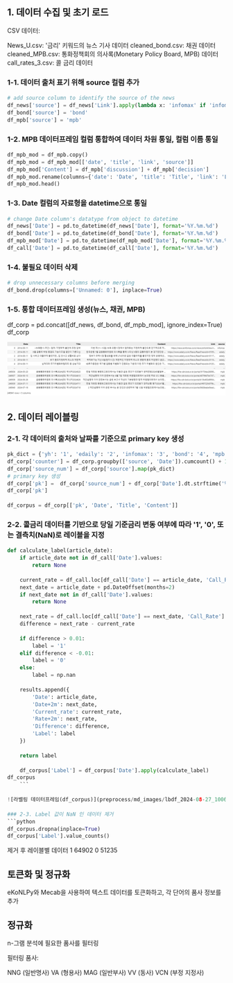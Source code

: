 ## 1. 데이터 수집 및 초기 로드
CSV 데이터:

News_U.csv: '금리' 키워드의 뉴스 기사 데이터
cleaned_bond.csv: 채권 데이터
cleaned_MPB.csv: 통화정책회의 의사록(Monetary Policy Board, MPB) 데이터
call_rates_3.csv: 콜 금리 데이터

 ### 1-1. 데이터 출처 표기 위해 source 컬럼 추가
```python
# add source column to identify the source of the news
df_news['source'] = df_news['Link'].apply(lambda x: 'infomax' if 'infomax' in x else ('edaily' if 'edaily' in x else 'yh' if 'yna' in x else None))
df_bond['source'] = 'bond'
df_mpb['source'] = 'mpb'
```

### 1-2. MPB 데이터프레임 컬럼 통합하여 데이터 차원 통일, 컬럼 이름 통일
```python
df_mpb_mod = df_mpb.copy()
df_mpb_mod = df_mpb_mod[['date', 'title', 'link', 'source']]
df_mpb_mod['Content'] = df_mpb['discussion'] + df_mpb['decision']
df_mpb_mod.rename(columns={'date': 'Date', 'title': 'Title', 'link': 'Link'}, inplace=True)
df_mpb_mod.head()
```

### 1-3. Date 컬럼의 자료형을 datetime으로 통일
```python
# change Date column's datatype from object to datetime
df_news['Date'] = pd.to_datetime(df_news['Date'], format='%Y.%m.%d')
df_bond['Date'] = pd.to_datetime(df_bond['Date'], format='%Y.%m.%d')
df_mpb_mod['Date'] = pd.to_datetime(df_mpb_mod['Date'], format='%Y.%m.%d')
df_call['Date'] = pd.to_datetime(df_call['Date'], format='%Y.%m.%d')
```

### 1-4. 불필요 데이터 삭제
```python
# drop unnecessary columns before merging
df_bond.drop(columns=['Unnamed: 0'], inplace=True)
```

### 1-5. 통합 데이터프레임 생성(뉴스, 채권, MPB)
df_corp = pd.concat([df_news, df_bond, df_mpb_mod], ignore_index=True)
df_corp

![통합 데이터프레임(df_corp)](preprocess/md_images/2024-08-27_100421.png)
## 2. 데이터 레이블링

### 2-1. 각 데이터의 출처와 날짜를 기준으로 primary key 생성
```python
pk_dict = {'yh': '1', 'edaily': '2', 'infomax': '3', 'bond': '4', 'mpb': '5'}
df_corp['counter'] = df_corp.groupby(['source', 'Date']).cumcount() + 1
df_corp['source_num'] = df_corp['source'].map(pk_dict)
# primary key 생성
df_corp['pk'] =  df_corp['source_num'] + df_corp['Date'].dt.strftime('%Y%m%d') + df_corp['counter'].apply(lambda x: f'{x:03}')
df_corp['pk']

df_corpus = df_corp[['pk', 'Date', 'Title', 'Content']]
```

### 2-2. 콜금리 데이터를 기반으로 당일 기준금리 변동 여부에 따라 '1', '0', 또는 결측치(NaN)로 레이블을 지정
```python
def calculate_label(article_date):
    if article_date not in df_call['Date'].values:
        return None
    
    current_rate = df_call.loc[df_call['Date'] == article_date, 'Call_Rate'].values[0]
    next_date = article_date + pd.DateOffset(months=2)
    if next_date not in df_call['Date'].values:
        return None
    
    next_rate = df_call.loc[df_call['Date'] == next_date, 'Call_Rate'].values[0]
    difference = next_rate - current_rate

    if difference > 0.01:
        label = '1'
    elif difference < -0.01:
        label = '0'
    else:
        label = np.nan

    results.append({
        'Date': article_date,
        'Date+2m': next_date,
        'Current_rate': current_rate,
        'Rate+2m': next_rate,
        'Difference': difference,
        'Label': label
    })

    return label

    df_corpus['Label'] = df_corpus['Date'].apply(calculate_label)
df_corpus
    ```

![라벨링 데이터프레임(df_corpus)](preprocess/md_images/lbdf_2024-08-27_100610.png)

### 2-3. Label 값이 NaN 인 데이터 제거
```python
df_corpus.dropna(inplace=True)
df_corpus['Label'].value_counts()
```
제거 후 레이블별 데이터
1    64902
0    51235


## 토큰화 및 정규화
eKoNLPy와 Mecab을 사용하여 텍스트 데이터를 토큰화하고, 각 단어의 품사 정보를 추가


## 정규화
n-그램 분석에 필요한 품사를 필터링

필터링 품사:

NNG (일반명사)
VA (형용사)
MAG (일반부사)
VV (동사)
VCN (부정 지정사)